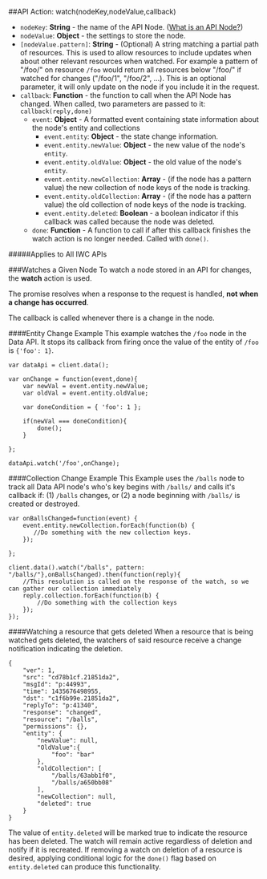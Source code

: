 ##API Action: watch(nodeKey,nodeValue,callback)
* `nodeKey`: **String** - the name of the API Node. ([What is an API Node?](../../resources.md))
* `nodeValue`: **Object** - the settings to store the node.
* `[nodeValue.pattern]`: **String** - (Optional) A string matching a partial path of resources. This is used to allow 
resources to include updates when about other relevant resources when watched. For example a pattern of "/foo/" on 
resource `/foo` would return all resources below "/foo/" if watched for changes ("/foo/1", "/foo/2", ...). This is an 
optional parameter, it will only update on the node if you include it in the request. 
* `callback`: **Function** - the function to call when the API Node has changed. When called, two parameters are passed
 to it: `callback(reply,done)`
    * `event`: **Object** - A formatted event containing state information about the node's entity and collections
        * `event.entity`: **Object** - the state change information.
        * `event.entity.newValue`: **Object** - the new value of the node's `entity`.
        * `event.entity.oldValue`: **Object** - the old value of the node's `entity`.
        * `event.entity.newCollection`: **Array** - (if the node has a pattern value) the new collection of node keys of the 
        node is tracking.
        * `event.entity.oldCollection`: **Array** - (if the node has a pattern value) the old collection of node keys of the 
        node is tracking.
        * `event.entity.deleted`: **Boolean** - a boolean indicator if this callback was called because the node was
        deleted.
    * `done`: **Function** - A function to call if after this callback finishes the watch action is no longer needed. Called
    with `done()`.
 
#####Applies to All IWC APIs

###Watches a Given Node 
To watch a node stored in an API for changes, the **watch** action is used.

The promise resolves when a response to the request is handled, **not when a change has occurred**.

The callback is called whenever there is a change in the node.

####Entity Change Example
This example watches the `/foo` node in the Data API. It stops its callback from firing once the value of the entity of
`/foo` is `{'foo': 1}`.
```
var dataApi = client.data();

var onChange = function(event,done){
    var newVal = event.entity.newValue;
    var oldVal = event.entity.oldValue;

    var doneCondition = { 'foo': 1 };

    if(newVal === doneCondition){
        done();
    }

};

dataApi.watch('/foo',onChange);
```

####Collection Change Example
This Example uses the `/balls` node to track all Data API node's who's key begins with `/balls/` and calls it's callback
if: (1) `/balls` changes, or (2) a node beginning with `/balls/` is created or destroyed.
```
var onBallsChanged=function(event) {
    event.entity.newCollection.forEach(function(b) {
       //Do something with the new collection keys.
    });

};

client.data().watch("/balls", pattern: "/balls/"},onBallsChanged).then(function(reply){
    //This resolution is called on the response of the watch, so we can gather our collection immediately 
    reply.collection.forEach(function(b) {
        //Do something with the collection keys
    });
});
```


####Watching a resource that gets deleted
When a resource that is being watched gets deleted, the watchers of said resource receive a change notification 
indicating the deletion.

```
{
    "ver": 1,
    "src": "cd78b1cf.21851da2",
    "msgId": "p:44993",
    "time": 1435676498955,
    "dst": "c1f6b99e.21851da2",
    "replyTo": "p:41340",
    "response": "changed",
    "resource": "/balls",
    "permissions": {},
    "entity": {
        "newValue": null,
        "OldValue":{
            "foo": "bar"
        },
        "oldCollection": [
            "/balls/63abb1f0",
            "/balls/a650bb08"
        ],
        "newCollection": null,
        "deleted": true
    }
}
```

The value of `entity.deleted` will be marked true to indicate the resource has been deleted. The watch will remain active
regardless of deletion and notify if it is recreated. If removing a watch on deletion of a resource is desired, applying
conditional logic for the `done()` flag based on `entity.deleted` can produce this functionality.